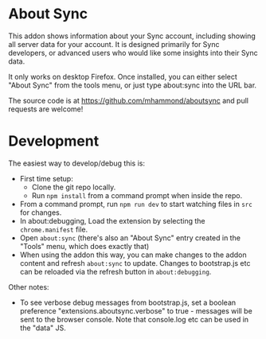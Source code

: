 # About Sync

This addon shows information about your Sync account, including showing all
server data for your account. It is designed primarily for Sync developers, or
advanced users who would like some insights into their Sync data.

It only works on desktop Firefox.
Once installed, you can either select "About Sync" from the tools menu, or
just type about:sync into the URL bar.

The source code is at https://github.com/mhammond/aboutsync and pull requests
are welcome!

# Development

The easiest way to develop/debug this is:

* First time setup:
    * Clone the git repo locally.
    * Run `npm install` from a command prompt when inside the repo.
* From a command prompt, run `npm run dev` to start watching
  files in `src` for changes.
* In about:debugging, Load the extension by selecting the
  `chrome.manifest` file.
* Open `about:sync` (there's also an "About Sync" entry created in the
  "Tools" menu, which does exactly that)
* When using the addon this way, you can make changes to the addon content and
  refresh `about:sync` to update. Changes to bootstrap.js etc can be reloaded
  via the refresh button in `about:debugging`.

Other notes:
* To see verbose debug messages from bootstrap.js, set a boolean preference
  "extensions.aboutsync.verbose" to true - messages will be sent to the browser
  console. Note that console.log etc can be used in the "data" JS.
